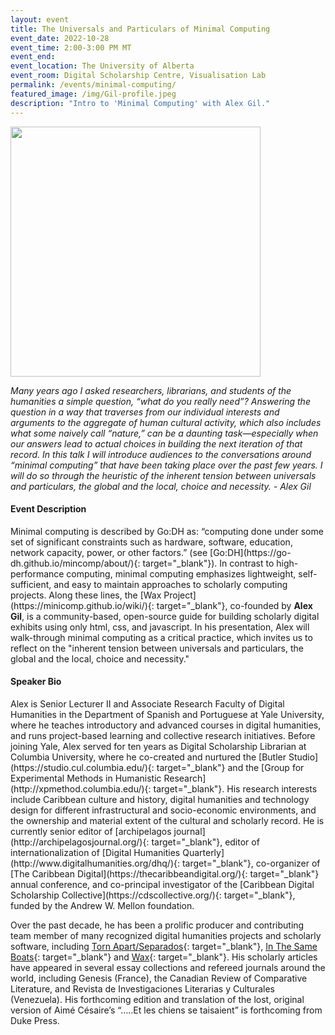 ```yaml
---
layout: event
title: The Universals and Particulars of Minimal Computing
event_date: 2022-10-28
event_time: 2:00-3:00 PM MT
event_end:
event_location: The University of Alberta
event_room: Digital Scholarship Centre, Visualisation Lab
permalink: /events/minimal-computing/
featured_image: /img/Gil-profile.jpeg
description: "Intro to 'Minimal Computing' with Alex Gil."
---
```

<div class = "figure">
  <img src="{{ '/img/Gil-profile.jpeg' | absolute_url }}" width="400" />
</div>

<i>Many years ago I asked researchers, librarians, and students of the humanities a simple question, “what do you really need”? Answering the question in a way that traverses from our individual interests and arguments to the aggregate of human cultural activity, which also includes what some naively call “nature,” can be a daunting task—especially when our answers lead to actual choices in building the next iteration of that record. In this talk I will introduce audiences to the conversations around “minimal computing” that have been taking place over the past few years. I will do so through the heuristic of the inherent tension between universals and particulars, the global and the local, choice and necessity. - Alex Gil</i>

<h4>Event Description</h4>
Minimal computing is described by Go:DH as: “computing done under some set of significant constraints such as hardware, software, education, network capacity, power, or other factors.” (see [Go:DH](https://go-dh.github.io/mincomp/about/){: target="_blank"}). In contrast to high-performance computing, minimal computing emphasizes lightweight, self-sufficient, and easy to maintain approaches to scholarly computing projects. Along these lines, the [Wax Project](https://minicomp.github.io/wiki/){: target="_blank"}, co-founded by <b>Alex Gil</b>, is a community-based, open-source guide for building scholarly digital exhibits using only html, css, and javascript. In his presentation, Alex will walk-through minimal computing as a critical practice, which invites us to reflect on the "inherent tension between universals and particulars, the global and the local, choice and necessity."

<h4>Speaker Bio</h4>
Alex is Senior Lecturer II and Associate Research Faculty of Digital Humanities in the Department of Spanish and Portuguese at Yale University, where he teaches introductory and advanced courses in digital humanities, and runs project-based learning and collective research initiatives. Before joining Yale, Alex served for ten years as Digital Scholarship Librarian at Columbia University, where he co-created and nurtured the [Butler Studio](https://studio.cul.columbia.edu/){: target="_blank"} and the [Group for Experimental Methods in Humanistic Research](http://xpmethod.columbia.edu/){: target="_blank"}. His research interests include Caribbean culture and history, digital humanities and technology design for different infrastructural and socio-economic environments, and the ownership and material extent of the cultural and scholarly record. He is currently senior editor of [archipelagos journal](http://archipelagosjournal.org/){: target="_blank"}, editor of internationalization of [Digital Humanities Quarterly](http://www.digitalhumanities.org/dhq/){: target="_blank"}, co-organizer of [The Caribbean Digital](https://thecaribbeandigital.org/){: target="_blank"} annual conference, and co-principal investigator of the [Caribbean Digital Scholarship Collective](https://cdscollective.org/){: target="_blank"}, funded by the Andrew W. Mellon foundation.

Over the past decade, he has been a prolific producer and contributing team member of many recognized digital humanities projects and scholarly software, including [Torn Apart/Separados](http://xpmethod.columbia.edu/torn-apart/volume/1/){: target="_blank"}, [In The Same Boats](http://sameboats.org/){: target="_blank"} and [Wax](https://minicomp.github.io/wax-facets/){: target="_blank"}. His scholarly articles have appeared in several essay collections and refereed journals around the world, including Genesis (France), the Canadian Review of Comparative Literature, and Revista de Investigaciones Literarias y Culturales (Venezuela). His forthcoming edition and translation of the lost, original version of Aimé Césaire’s “…..Et les chiens se taisaient” is forthcoming from Duke Press.